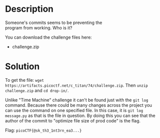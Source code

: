 # Description

Someone's commits seems to be preventing the <br>
program from working. Who is it?

You can download the challenge files here:
* challenge.zip

# Solution

To get the file: `wget https://artifacts.picoctf.net/c_titan/74/challenge.zip`. Then `unzip challenge.zip` and `cd drop-in/`.

Unlike "Time Machine" challenge it can't be found just with the `git log` command. Because there could be many changes across the project you can use the command on one specified file. In this case, it is `git log message.py` as that is the file in question. By doing this you can see that the author of the commit to "optimize file size of prod code" is the flag.

Flag: `picoCTF{@sk_th3_1nt3rn_ea3...}`
